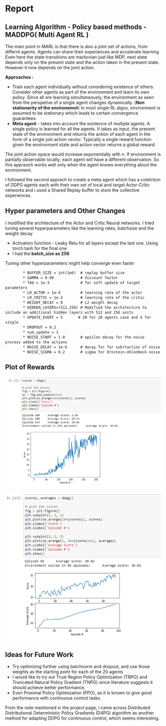 
# Report


## Learning Algorithm - Policy based methods  - MADDPG( Multi Agent RL )


The main point in MARL is that there is also a joint set of actions, from differnt agents. Agents can share their experiences and accelerate learning
Even here the state transitions are markovian just like MDP, next state depends only on the present state and the action taken in the present state. However it now depends on the joint action.


**Approaches :**

* Train each agent individually without considering existence of others. Consider other agents as part of the environment and learn its own policy. Since all are learning simultaneously, the environment as seen from the perspetive of a single agent changes dynamically. (**Non stationarity of the environemnt**) In most single RL algos, environment is assumed to be stationary which leads to certain convergence guarantees.
* **Meta agent** - takes into account the existence of multiple agents. A single policy is learned for all the agents. It takes as input, the present state of the environment and returns the action of each agent in the form of a single join action vector. Typically a single reward function given the environment state and action vector returns a global reward.

The joint action space would increase exponentially with n. If environment is partially observable locally, each agent will have a different observation. So this appraoch works well only when the agent knows everything about the environment.

I followed the second apprach to create a meta agent which has a colelction of DDPG agents each with their own set of local and target Actor-Critic networks and i used a Shared Replay buffer to store the collective experiences.




## Hyper parameters and Other Changes


I modified the architecture of the Actor and Critic Neural networks. I tried tuning several hyperparameters like the learning rates, batchsize and the weight decay


* Activation function  - Leaky Relu for all layers except the last one.  Using torch.tanh for the final one
* I had the **batch_size as 256**


Tuning other hyperparameters might help converge even faster


            * BUFFER_SIZE = int(1e6)  # replay buffer size
            * GAMMA = 0.99            # discount factor
            * TAU = 1e-3              # for soft update of target parameters
            * LR_ACTOR = 1e-4         # learning rate of the actor
            * LR_CRITIC = 1e-3        # learning rate of the critic
            * WEIGHT_DECAY = 0        # L2 weight decay
            * HIDDEN_LAYERS=(512,256) # Modified the architecture to include an additional hidden layers with 512 and 256 units
            * UPDATE_EVERY = 5       # 20 for 20 agents case and 4 for single
            * DROPOUT = 0.2
            * num_update = 1
            * NOISE_START = 1.0       # epsilon decay for the noise process added to the actions
            * NOISE_DECAY = 1e-6      # decay for for subrtaction of noise
            * NOISE_SIGMA = 0.2       # sigma for Ornstein-Uhlenbeck noise


## Plot of Rewards





![alt text](https://github.com/snknitin/continuous-control/blob/master/curve-single.PNG)


![alt text](https://github.com/snknitin/continuous-control/blob/master/curve-twenty.PNG)

## Ideas for Future Work

* Try optimizing further using batchnorm and dropout, and use those weights as the starting point for each of the 20 agents
* I would like to try out Trust Region Policy Optimization (TRPO) and Truncated Natural Policy Gradient (TNPG) since literature suggests it should achieve better performance.
* Even Proximal Policy Optimization (PPO), as it is known to give good performance with continuous control tasks.

From the note mentioned in the project page, i came across Distributed Distributional Deterministic Policy Gradients (D4PG) algorithm as another method for adapting DDPG for continuous control, which seems interesting.